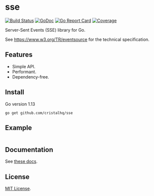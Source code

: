 # sse

[![Build Status][build-img]][build-url]
[![GoDoc][doc-img]][doc-url]
[![Go Report Card][reportcard-img]][reportcard-url]
[![Coverage][coverage-img]][coverage-url]

Server-Sent Events (SSE) library for Go.

See https://www.w3.org/TR/eventsource for the technical specification.

## Features

* Simple API.
* Performant.
* Dependency-free.

## Install

Go version 1.13

```
go get github.com/cristalhq/sse
```

## Example

```go
```

## Documentation

See [these docs](https://godoc.org/github.com/cristalhq/sse).

## License

[MIT License](LICENSE).

[build-img]: https://github.com/cristalhq/sse/workflows/build/badge.svg
[build-url]: https://github.com/cristalhq/sse/actions
[doc-img]: https://godoc.org/github.com/cristalhq/sse?status.svg
[doc-url]: https://godoc.org/github.com/cristalhq/sse
[reportcard-img]: https://goreportcard.com/badge/cristalhq/sse
[reportcard-url]: https://goreportcard.com/report/cristalhq/sse
[coverage-img]: https://codecov.io/gh/cristalhq/sse/branch/master/graph/badge.svg
[coverage-url]: https://codecov.io/gh/cristalhq/sse
